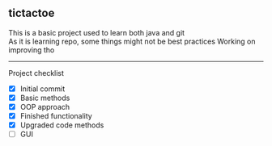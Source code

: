## tictactoe
This is a basic project used to learn both java and git <br>
As it is learning repo, some things might not be best practices
Working on improving tho

---
Project checklist
- [x] Initial commit
- [X] Basic methods
- [X] OOP approach
- [X] Finished functionality
- [X] Upgraded code methods
- [ ] GUI

